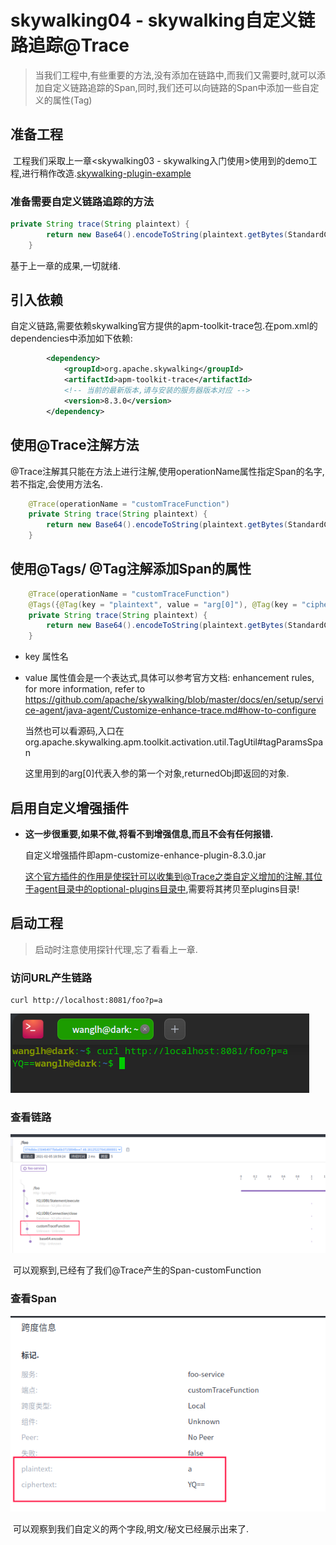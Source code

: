 # skywalking04 - skywalking自定义链路追踪@Trace

> ​	当我们工程中,有些重要的方法,没有添加在链路中,而我们又需要时,就可以添加自定义链路追踪的Span,同时,我们还可以向链路的Span中添加一些自定义的属性(Tag)

## 准备工程

​	工程我们采取上一章<skywalking03 - skywalking入门使用>使用到的demo工程,进行稍作改造.[skywalking-plugin-example](https://github.com/HuiWang1995/skywalking-plugin-example)

### 准备需要自定义链路追踪的方法

```java
private String trace(String plaintext) {
        return new Base64().encodeToString(plaintext.getBytes(StandardCharsets.UTF_8));
    }
```

基于上一章的成果,一切就绪.

## 引入依赖

​	自定义链路,需要依赖skywalking官方提供的apm-toolkit-trace包.在pom.xml的dependencies中添加如下依赖:

```xml
        <dependency>
            <groupId>org.apache.skywalking</groupId>
            <artifactId>apm-toolkit-trace</artifactId>
            <!-- 当前的最新版本,请与安装的服务器版本对应 -->
            <version>8.3.0</version>
        </dependency>
```

## 使用@Trace注解方法

@Trace注解其只能在方法上进行注解,使用operationName属性指定Span的名字,若不指定,会使用方法名.

```java
    @Trace(operationName = "customTraceFunction")
    private String trace(String plaintext) {
        return new Base64().encodeToString(plaintext.getBytes(StandardCharsets.UTF_8));
    }
```

## 使用@Tags/ @Tag注解添加Span的属性

```java
    @Trace(operationName = "customTraceFunction")
    @Tags({@Tag(key = "plaintext", value = "arg[0]"), @Tag(key = "ciphertext", value = "returnedObj")})
    private String trace(String plaintext) {
        return new Base64().encodeToString(plaintext.getBytes(StandardCharsets.UTF_8));
    }
```

- key 属性名

- value 属性值会是一个表达式,具体可以参考官方文档: enhancement rules, for more information, refer to https://github.com/apache/skywalking/blob/master/docs/en/setup/service-agent/java-agent/Customize-enhance-trace.md#how-to-configure

  当然也可以看源码,入口在org.apache.skywalking.apm.toolkit.activation.util.TagUtil#tagParamsSpan

  这里用到的arg[0]代表入参的第一个对象,returnedObj即返回的对象.

## 启用自定义增强插件

- **这一步很重要,如果不做,将看不到增强信息,而且不会有任何报错.**

  自定义增强插件即apm-customize-enhance-plugin-8.3.0.jar

  这个官方插件的作用是使探针可以收集到@Trace之类自定义增加的注解.其位于agent目录中的optional-plugins目录中,需要将其拷贝至plugins目录!

## 启动工程

> 启动时注意使用探针代理,忘了看看上一章.

### 访问URL产生链路

```shell
curl http://localhost:8081/foo?p=a
```

![image-20210205190043401](pic/c04/01.png)

### 查看链路

![image-20210205190308861](pic/c04/02.png)

​	可以观察到,已经有了我们@Trace产生的Span-customFunction

### 查看Span

![image-20210205190525101](pic/c04/03.png)

​	可以观察到我们自定义的两个字段,明文/秘文已经展示出来了.
